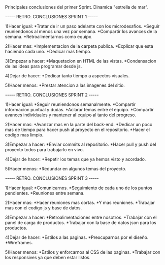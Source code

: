 Principales conclusiones del primer Sprint.
Dinamica "estrella de mar".

----- RETRO. CONCLUSIONES SPRINT 1 -----

1)Hacer igual:
*Tratar de ir un paso adelante con los microdesafios.
*Seguir reuniendonos al menos una vez por semana.
*Compartir los avances de la semana.
*Retroalimentarnos como equipo.

2)Hacer mas:
*Implementacion de la carpeta publica.
*Explicar que esta haciendo cada uno.
*Dedicar mas tiempo.

3)Empezar a hacer:
*Maquetacion en HTML de las vistas.
*Condensacion de las ideas para programar desde js.

4)Dejar de hacer:
*Dedicar tanto tiempo a aspectos visuales.

5)Hacer menos:
*Prestar atencion a las imagenes del sitio.


----- RETRO. CONCLUSIONES SPRINT 2 -----

1)Hacer igual:
*Seguir reuniendonos semanalmente.
*Compartir informacion puntual y dudas.
*Aclarar temas entre el equipo.
*Compartir avances individuales y mantener al equipo al tanto del progreso.

2)Hacer mas:
*Avanzar mas en la parte del back-end.
*Dedicar un poco mas de tiempo para hacer push al proyecto en el repositorio.
*Hacer el codigo mas limpio.

3)Empezar a hacer:
*Enviar commits al repositorio.
*Hacer pull y push del proyecto todos para trabajarlo en vivo.

4)Dejar de hacer:
*Repetir los temas que ya hemos visto y acordado.

5)Hacer menos:
*Redundar en algunos temas del proyecto.


----- RETRO. CONCLUSIONES SPRINT 3 -----

1)Hacer igual:
*Comunicarnos.
*Seguimiento de cada uno de los puntos pendientes.
*Reuniones entre semana.

2)Hacer mas:
*Hacer reuniones mas cortas.
*Y mas reuniones.
*Trabajar mas con el codigo js y base de datos.


3)Empezar a hacer:
*Retroalimentaciones entre nosotros.
*Trabajar con el panel de carga de productos.
*Trabajar con la base de datos json para los productos.

4)Dejar de hacer:
*Estilos a las paginas.
*Preocuparnos por el diseño.
*Wireframes.

5)Hacer menos:
*Estilos y enforcarnos al CSS de las paginas.
*Trabajar con los responsives ya que deben estar listos.
